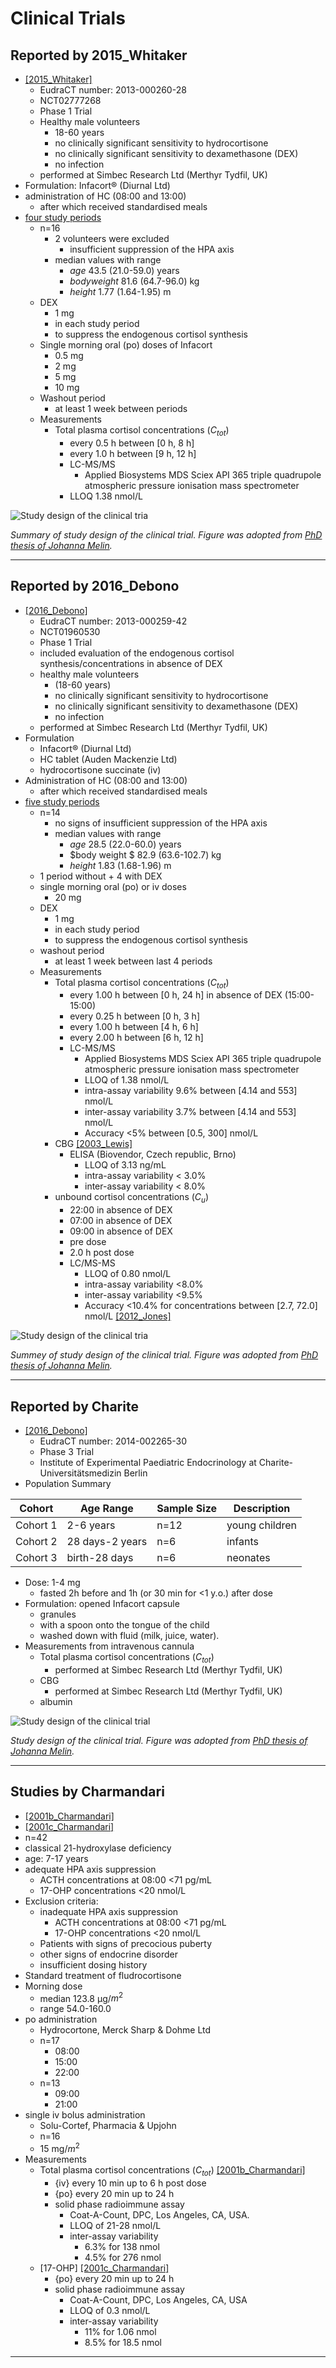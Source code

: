 # Clinical Trials
## Reported by 2015_Whitaker 
* [[2015_Whitaker]](https://doi.org/10.1210/jc.2014-4060)
    * EudraCT number: 2013-000260-28
    * NCT02777268
    * Phase 1 Trial
    * Healthy male volunteers
        * 18-60 years
        * no clinically significant sensitivity to hydrocortisone
        * no clinically significant sensitivity to dexamethasone (DEX)  
        * no infection
    * performed at Simbec Research Ltd (Merthyr Tydfil, UK)
* Formulation: Infacort® (Diurnal Ltd)
* administration of HC (08:00 and 13:00)
    * after which received standardised meals
* <u>four study periods</u>
    * n=16
        * 2 volunteers were excluded 
            * insufficient suppression of the HPA axis
        * median values with range
            * $age$ 43.5 (21.0-59.0) years
            * $body weight$ 81.6 (64.7-96.0) kg
            * $height$ 1.77 (1.64-1.95) m
    * DEX
        * 1 mg 
        * in each study period
        * to suppress the endogenous cortisol synthesis
    * Single morning oral (po) doses of Infacort
        * 0.5 mg 
        * 2   mg
        * 5   mg
        * 10  mg 
    * Washout period 
        * at least 1 week between periods
    * Measurements
        * Total plasma cortisol concentrations ($C_{tot}$)
            * every 0.5 h between [0 h, 8 h] 
            * every 1.0 h between [9 h, 12 h]
            * LC-MS/MS
              * Applied Biosystems MDS Sciex API 365 triple quadrupole atmospheric pressure ionisation mass spectrometer
            * LLOQ 1.38 nmol/L

![Study design of the clinical tria](./screenshots/study_design_2015_Whitaker.png)

*Summary of study design of the clinical trial. Figure was adopted from [PhD thesis of Johanna Melin](https://refubium.fu-berlin.de/handle/fub188/23620).*

---

## Reported by 2016_Debono 
* [[2016_Debono]](https://doi.org/10.1210/jc.2015-3694)
    * EudraCT number: 2013-000259-42
    * NCT01960530
    * Phase 1 Trial
    * included evaluation of the endogenous cortisol synthesis/concentrations in absence of DEX
    * healthy male volunteers 
        * (18-60 years)
        * no clinically significant sensitivity to hydrocortisone
        * no clinically significant sensitivity to dexamethasone (DEX)  
        * no infection
    * performed at Simbec Research Ltd (Merthyr Tydfil, UK)
* Formulation
    * Infacort® (Diurnal Ltd)
    * HC tablet (Auden Mackenzie Ltd)
    * hydrocortisone succinate (iv)
* Administration of HC (08:00 and 13:00)
    * after which received standardised meals
* <u>five study periods</u>
    * n=14
        * no signs of insufficient suppression of the HPA axis
        * median values with range
            * $age$ 28.5 (22.0-60.0) years
            * $body weight $ 82.9 (63.6-102.7) kg
            * $height$ 1.83 (1.68-1.96) m
    * 1 period without + 4 with DEX 
    * single morning oral (po) or iv doses
        * 20  mg 
    * DEX
        * 1 mg 
        * in each study period
        * to suppress the endogenous cortisol synthesis
    * washout period 
        * at least 1 week between last 4 periods
    * Measurements
        * Total plasma cortisol concentrations ($C_{tot}$)
            * every 1.00 h between [0 h, 24 h] in absence of DEX (15:00-15:00)
            * every 0.25 h between [0 h, 3 h] 
            * every 1.00 h between [4 h, 6 h]
            * every 2.00 h between [6 h, 12 h]
            * LC-MS/MS
                * Applied Biosystems MDS Sciex API 365 triple quadrupole atmospheric pressure ionisation mass spectrometer
                * LLOQ of 1.38 nmol/L
                * intra-assay variability 9.6% between [4.14 and 553] nmol/L
                * inter-assay variability 3.7% between [4.14 and 553] nmol/L
                * Accuracy <5% between [0.5, 300] nmol/L
        * CBG [[2003_Lewis]](https://doi.org/10.1016/s0009-8981(02)00417-5)
            * ELISA (Biovendor, Czech republic, Brno)
                * LLOQ of 3.13 ng/mL
                * intra-assay variability < 3.0%
                * inter-assay variability < 8.0%
        * unbound cortisol concentrations ($C_u$)
            * 22:00 in absence of DEX
            * 07:00 in absence of DEX
            * 09:00 in absence of DEX
            * pre dose
            * 2.0 h post dose
            * LC/MS-MS
                * LLOQ of 0.80 nmol/L
                * intra-assay variability <8.0%
                * inter-assay variability <9.5%
                * Accuracy <10.4% for concentrations between [2.7, 72.0] nmol/L [[2012_Jones]](https://doi.org/10.1016/j.jchromb.2011.11.036)

![Study design of the clinical tria](./screenshots/study_design_2016_Debono.png)

*Summey of study design of the clinical trial. Figure was adopted from [PhD thesis of Johanna Melin](https://refubium.fu-berlin.de/handle/fub188/23620).*

---

## Reported by Charite 
* [[2016_Debono]](https://doi.org/10.1210/jc.2015-3694)
    * EudraCT number: 2014-002265-30 
    * Phase 3 Trial
    * Institute of Experimental Paediatric Endocrinology at Charite-Universitätsmedizin Berlin
* Population Summary

| Cohort       | Age Range         | Sample Size | Description                       |
|--------------|-------------------|-------------|-----------------------------------|
| Cohort 1     | 2-6 years         | n=12        | young children                    |
| Cohort 2     | 28 days-2 years   | n=6         | infants                           |
| Cohort 3     | birth-28 days     | n=6         | neonates                          |

* Dose: 1-4 mg
    * fasted 2h before and 1h (or 30 min for <1 y.o.) after dose 
* Formulation: opened Infacort capsule
    * granules
    * with a spoon onto the tongue of the child 
    * washed down with fluid (milk, juice, water).
* Measurements from intravenous cannula
    * Total plasma cortisol concentrations ($C_{tot}$)
        * performed at Simbec Research Ltd (Merthyr Tydfil, UK)
    * CBG
        * performed at Simbec Research Ltd (Merthyr Tydfil, UK)
    * albumin

![Study design of the clinical trial](./screenshots/study_design_2014_Charite.png)

*Study design of the clinical trial. Figure was adopted from [PhD thesis of Johanna Melin](https://refubium.fu-berlin.de/handle/fub188/23620).*

---

## Studies by Charmandari  
* [[2001b_Charmandari]](https://doi.org/10.1210/jcem.86.10.7972)
* [[2001c_Charmandari]](https://doi.org/10.1677/joe.0.1690065)
* n=42
* classical 21-hydroxylase deficiency
* age: 7-17 years
* adequate HPA axis suppression
    * ACTH concentrations at 08:00 <71 pg/mL 
    * 17-OHP concentrations <20 nmol/L
* Exclusion criteria: 
    * inadequate HPA axis suppression
        * ACTH concentrations at 08:00 <71 pg/mL 
        * 17-OHP concentrations <20 nmol/L
    * Patients with signs of precocious puberty
    * other signs of endocrine disorder
    * insufficient dosing history
* Standard treatment of fludrocortisone
* Morning dose
    * median 123.8 μg/$m^2$
    * range 54.0-160.0
* po administration
    * Hydrocortone, Merck Sharp & Dohme Ltd
    * n=17
        * 08:00
        * 15:00  
        * 22:00
    * n=13
        * 09:00  
        * 21:00
* single iv bolus administration
    * Solu-Cortef, Pharmacia & Upjohn
    * n=16
    * 15 mg/$m^2$
* Measurements 
    * Total plasma cortisol concentrations ($C_{tot}$) [[2001b_Charmandari]](https://doi.org/10.1210/jcem.86.10.7972)
        * {iv} every 10 min up to 6 h post dose
        * {po} every 20 min up to 24 h
        * solid phase radioimmune assay
            * Coat-A-Count, DPC, Los Angeles, CA, USA.
            * LLOQ of 21-28 nmol/L
            * inter-assay variability 
                * 6.3% for 138 nmol
                * 4.5% for 276 nmol
  * [17-OHP] [[2001c_Charmandari]](https://doi.org/10.1677/joe.0.1690065)
      * {po} every 20 min up to 24 h
      * solid phase radioimmune assay
          * Coat-A-Count, DPC, Los Angeles, CA, USA
          * LLOQ of 0.3 nmol/L
          * inter-assay variability 
              * 11% for 1.06 nmol
              * 8.5% for 18.5 nmol

---

